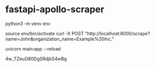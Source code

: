 # fastapi-apollo-scraper
python3 -m venv env

source env/bin/activate
curl -X POST "http://localhost:8000/scrape?name=John&organization_name=Example%20Inc."

uvicorn main:app --reload

4w_TZeuO80DgSRdjkS4wBg